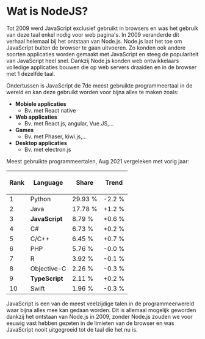 # Wat is NodeJS?

Tot 2009 werd JavaScript exclusief gebruikt in browsers en was het gebruik van deze taal enkel nodig voor web pagina's. In 2009 veranderde dit verhaal helemaal bij het ontstaan van Node.js. Node.js laat het toe om JavaScript buiten de browser te gaan uitvoeren. Zo konden ook andere soorten applicaties worden gemaakt met JavaScript en steeg de populariteit van JavaScript heel snel. Dankzij Node.js konden web ontwikkelaars volledige applicaties bouwen die op web servers draaiden en in de browser met 1 dezelfde taal.

Ondertussen is JavaScript de 7de meest gebruikte programmeertaal in de wereld en kan deze gebruikt worden voor bijna alles te maken zoals:

* **Mobiele applicaties**
  * Bv. met React native
* **Web applicaties**
  * Bv. met React.js, angular, Vue.JS,...
* **Games**
  * Bv. met Phaser, kiwi.js,...
* **Desktop applicaties**
  * Bv. met electron.js

Meest gebruikte programmeertalen, Aug 2021 vergeleken met vorig jaar:

| <p>Rank<br></p> | Language       | Share   | Trend  |
| --------------- | -------------- | ------- | ------ |
| 1               | Python         | 29.93 % | -2.2 % |
| 2               | Java           | 17.78 % | +1.2 % |
| 3               | **JavaScript** | 8.79 %  | +0.6 % |
| 4               | C#             | 6.73 %  | +0.2 % |
| 5               | C/C++          | 6.45 %  | +0.7 % |
| 6               | PHP            | 5.76 %  | -0.0 % |
| 7               | R              | 3.92 %  | -0.1 % |
| 8               | Objective-C    | 2.26 %  | -0.3 % |
| 9               | **TypeScript** | 2.11 %  | +0.2 % |
| 10              | Swift          | 1.96 %  | -0.3 % |



JavaScript is een van de meest veelzijdige talen in de programmeerwereld waar bijna alles mee kan gedaan worden. Dit is allemaal mogelijk geworden dankzij het ontstaan van Node.js in 2009, zonder Node.js zouden we voor eeuwig vast hebben gezeten in de limieten van de browser en was JavaScript nooit uitgegroeid tot de taal die het nu is.
